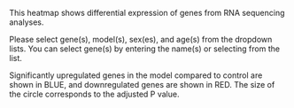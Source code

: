 This heatmap shows differential expression of genes from RNA sequencing analyses. 

Please select gene(s), model(s), sex(es), and age(s) from the dropdown lists. You can select gene(s) by entering the name(s) or selecting from the list.

Significantly upregulated genes in the model compared to control are shown in <span class = "blue">BLUE</span>, and downregulated genes are shown in <span class = "red">RED</span>. The size of the circle corresponds to the adjusted P value.
